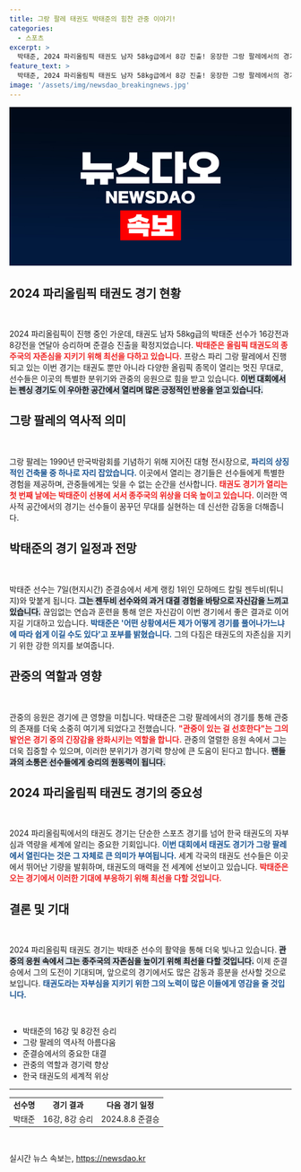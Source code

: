 ```yaml
---
title: 그랑 팔레 태권도 박태준의 힘찬 관중 이야기!
categories:
  - 스포츠
excerpt: >
  박태준, 2024 파리올림픽 태권도 남자 58kg급에서 8강 진출! 웅장한 그랑 팔레에서의 경기는 자존심을 건 전쟁의 서막. 준결승에서 세계 랭킹 1위와 맞붙게 될 그의 도전이 기대된다.
feature_text: >
  박태준, 2024 파리올림픽 태권도 남자 58kg급에서 8강 진출! 웅장한 그랑 팔레에서의 경기는 자존심을 건 전쟁의 서막. 준결승에서 세계 랭킹 1위와 맞붙게 될 그의 도전이 기대된다.
image: '/assets/img/newsdao_breakingnews.jpg'
---
```


<p><img src="/assets/img/newsdao_breakingnews.jpg" alt="bookingtag 속보" /></p>

<h2 data-ke-size="size26">2024 파리올림픽 태권도 경기 현황</h2>

<p data-ke-size="size16">&nbsp;</p>

<p data-ke-size="size16">2024 파리올림픽이 진행 중인 가운데, 태권도 남자 58kg급의 박태준 선수가 16강전과 8강전을 연달아 승리하며 준결승 진출을 확정지었습니다. <b><span style="color: #ee2323;">박태준은 올림픽 태권도의 종주국의 자존심을 지키기 위해 최선을 다하고 있습니다.</span></b> 프랑스 파리 그랑 팔레에서 진행되고 있는 이번 경기는 태권도 뿐만 아니라 다양한 올림픽 종목이 열리는 멋진 무대로, 선수들은 이곳의 특별한 분위기와 관중의 응원으로 힘을 받고 있습니다. <b><span style="background-color: #21538527;">이번 대회에서는 펜싱 경기도 이 우아한 공간에서 열리며 많은 긍정적인 반응을 얻고 있습니다.</span></b></p>

<h2 data-ke-size="size26">그랑 팔레의 역사적 의미</h2>

<p data-ke-size="size16">&nbsp;</p>

<p data-ke-size="size16">그랑 팔레는 1990년 만국박람회를 기념하기 위해 지어진 대형 전시장으로, <b><span style="color: #1a5490;">파리의 상징적인 건축물 중 하나로 자리 잡았습니다.</span></b> 이곳에서 열리는 경기들은 선수들에게 특별한 경험을 제공하며, 관중들에게는 잊을 수 없는 순간을 선사합니다. <b><span style="color: #ee2323;">태권도 경기가 열리는 첫 번째 날에는 박태준이 선봉에 서서 종주국의 위상을 더욱 높이고 있습니다.</span></b> 이러한 역사적 공간에서의 경기는 선수들이 꿈꾸던 무대를 실현하는 데 신선한 감동을 더해줍니다.</p>

<h2 data-ke-size="size26">박태준의 경기 일정과 전망</h2>

<p data-ke-size="size16">&nbsp;</p>

<p data-ke-size="size16">박태준 선수는 7일(현지시간) 준결승에서 세계 랭킹 1위인 모하메드 칼릴 젠두비(튀니지)와 맞붙게 됩니다. <b><span style="background-color: #21538527;">그는 젠두비 선수와의 과거 대결 경험을 바탕으로 자신감을 느끼고 있습니다.</span></b> 끊임없는 연습과 훈련을 통해 얻은 자신감이 이번 경기에서 좋은 결과로 이어지길 기대하고 있습니다. <b><span style="color: #1a5490;">박태준은 '어떤 상황에서든 제가 어떻게 경기를 풀어나가느냐에 따라 쉽게 이길 수도 있다'고 포부를 밝혔습니다.</span></b> 그의 다짐은 태권도의 자존심을 지키기 위한 강한 의지를 보여줍니다.</p>

<h2 data-ke-size="size26">관중의 역할과 영향</h2>

<p data-ke-size="size16">&nbsp;</p>

<p data-ke-size="size16">관중의 응원은 경기에 큰 영향을 미칩니다. 박태준은 그랑 팔레에서의 경기를 통해 관중의 존재를 더욱 소중히 여기게 되었다고 전했습니다. <b><span style="color: #ee2323;">"관중이 있는 걸 선호한다"는 그의 발언은 경기 중의 긴장감을 완화시키는 역할을 합니다.</span></b> 관중의 열렬한 응원 속에서 그는 더욱 집중할 수 있으며, 이러한 분위기가 경기력 향상에 큰 도움이 된다고 합니다. <b><span style="background-color: #21538527;">팬들과의 소통은 선수들에게 승리의 원동력이 됩니다.</span></b></p>

<h2 data-ke-size="size26">2024 파리올림픽 태권도 경기의 중요성</h2>

<p data-ke-size="size16">&nbsp;</p>

<p data-ke-size="size16">2024 파리올림픽에서의 태권도 경기는 단순한 스포츠 경기를 넘어 한국 태권도의 자부심과 역량을 세계에 알리는 중요한 기회입니다. <b><span style="color: #1a5490;">이번 대회에서 태권도 경기가 그랑 팔레에서 열린다는 것은 그 자체로 큰 의미가 부여됩니다.</span></b> 세계 각국의 태권도 선수들은 이곳에서 뛰어난 기량을 발휘하며, 태권도의 매력을 전 세계에 선보이고 있습니다. <b><span style="color: #ee2323;">박태준은 오는 경기에서 이러한 기대에 부응하기 위해 최선을 다할 것입니다.</span></b></p>

<h2 data-ke-size="size26">결론 및 기대</h2>

<p data-ke-size="size16">&nbsp;</p>

<p data-ke-size="size16">2024 파리올림픽 태권도 경기는 박태준 선수의 활약을 통해 더욱 빛나고 있습니다. <b><span style="background-color: #21538527;">관중의 응원 속에서 그는 종주국의 자존심을 높이기 위해 최선을 다할 것입니다.</span></b> 이제 준결승에서 그의 도전이 기대되며, 앞으로의 경기에서도 많은 감동과 흥분을 선사할 것으로 보입니다. <b><span style="color: #1a5490;">태권도라는 자부심을 지키기 위한 그의 노력이 많은 이들에게 영감을 줄 것입니다.</span></b></p>

<p data-ke-size="size16">&nbsp;</p>

<ul>
  <li>박태준의 16강 및 8강전 승리</li>
  <li>그랑 팔레의 역사적 아름다움</li>
  <li>준결승에서의 중요한 대결</li>
  <li>관중의 역할과 경기력 향상</li>
  <li>한국 태권도의 세계적 위상</li>
</ul>

<hr />

<table>
  <tr>
    <td style="text-align: center; height: 17px;"><b>선수명</b></td>
    <td style="text-align: center; height: 17px;"><b>경기 결과</b></td>
    <td style="text-align: center; height: 17px;"><b>다음 경기 일정</b></td>
  </tr>
  <tr>
    <td style="text-align: center; height: 17px;">박태준</td>
    <td style="text-align: center; height: 17px;">16강, 8강 승리</td>
    <td style="text-align: center; height: 17px;">2024.8.8 준결승</td>
  </tr>
</table> 

<p data-ke-size="size16">&nbsp;</p>
실시간 뉴스 속보는, <a href="https://newsdao.kr" rel="dofollow">https://newsdao.kr</a>


